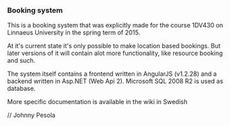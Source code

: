 ### Booking system

This is a booking system that was explicitly made for the course 1DV430 on Linnaeus University in the spring term of 2015.  
   
At it's current state it's only possible to make location based bookings. But later versions of it will 
contain alot more functionality, like resource booking and such.    
   
The system itself contains a frontend written in AngularJS (v1.2.28) and a backend written in Asp.NET (Web Api 2). Microsoft SQL 2008 R2 is used as database.
   
More specific documentation is available in the wiki in Swedish
   
// Johnny Pesola
